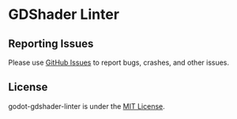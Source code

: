 # GDShader Linter

## Reporting Issues
Please use [GitHub Issues](https://github.com/grayespinoza/godot-gdshader-linter/issues) to report bugs, crashes, and other issues.

## License
godot-gdshader-linter is under the [MIT License](https://github.com/grayespinoza/godot-gdshader-linter/blob/main/LICENSE).
